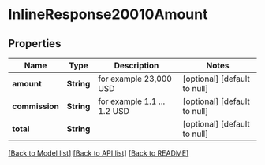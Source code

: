 # InlineResponse20010Amount

## Properties
Name | Type | Description | Notes
------------ | ------------- | ------------- | -------------
**amount** | **String** | for example 23,000 USD | [optional] [default to null]
**commission** | **String** | for example 1.1 ... 1.2 USD | [optional] [default to null]
**total** | **String** |  | [optional] [default to null]

[[Back to Model list]](../README.md#documentation-for-models) [[Back to API list]](../README.md#documentation-for-api-endpoints) [[Back to README]](../README.md)


